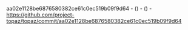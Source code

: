 aa02e1128be6876580382ce61c0ec519b09f9d64 -  () -  () - https://github.com/project-topaz/topaz/commit/aa02e1128be6876580382ce61c0ec519b09f9d64
